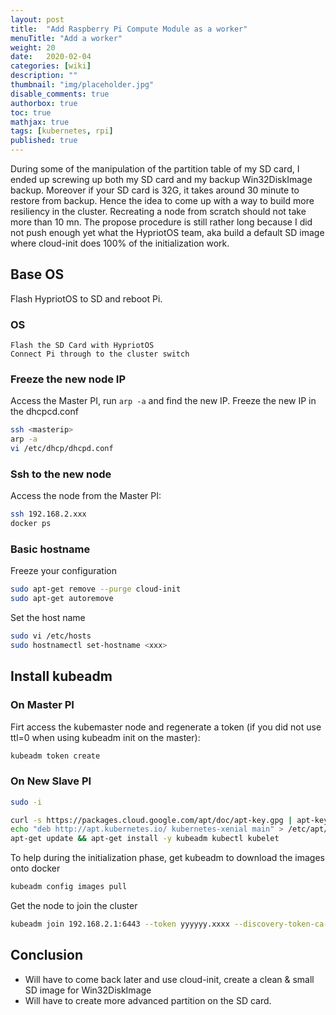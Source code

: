 ```yaml
---
layout: post
title:  "Add Raspberry Pi Compute Module as a worker"
menuTitle: "Add a worker"
weight: 20
date:   2020-02-04
categories: [wiki]
description: ""
thumbnail: "img/placeholder.jpg"
disable_comments: true
authorbox: true
toc: true
mathjax: true
tags: [kubernetes, rpi]
published: true
---
```


During some of the manipulation of the partition table of
my SD card, I ended up screwing up both my SD card and my backup Win32DiskImage backup.
Moreover if your SD card is 32G, it takes around 30 minute to restore from backup.
Hence the idea to come up with a way to build more resiliency in the cluster.
Recreating a node from scratch should not take more than 10 mn. The propose procedure
is still rather long because I did not push enough yet what the HypriotOS team, aka
build a default SD image where cloud-init does 100% of the initialization work.

<!--more-->

## Base OS

Flash HypriotOS to SD and reboot Pi.

### OS

~~~
Flash the SD Card with HypriotOS
Connect Pi through to the cluster switch
~~~

### Freeze the new node IP

Access the Master PI, run `arp -a` and find the new IP.
Freeze the new IP in the dhcpcd.conf

```bash
ssh <masterip>
arp -a
vi /etc/dhcp/dhcpd.conf
```

### Ssh to the new node

Access the node from the Master PI:

```bash
ssh 192.168.2.xxx
docker ps
```

### Basic hostname

Freeze your configuration

```bash
sudo apt-get remove --purge cloud-init
sudo apt-get autoremove
```

Set the host name

```bash
sudo vi /etc/hosts
sudo hostnamectl set-hostname <xxx>
```

## Install kubeadm

### On Master PI

Firt access the kubemaster node and regenerate a token (if you did not use ttl=0 when using kubeadm init on the master):

```bash
kubeadm token create
```

### On New Slave PI

```bash
sudo -i

curl -s https://packages.cloud.google.com/apt/doc/apt-key.gpg | apt-key add -
echo "deb http://apt.kubernetes.io/ kubernetes-xenial main" > /etc/apt/sources.list.d/kubernetes.list
apt-get update && apt-get install -y kubeadm kubectl kubelet
```

To help during the initialization phase, get kubeadm to download the images onto docker

```bash
kubeadm config images pull
```

Get the node to join the cluster

```bash
kubeadm join 192.168.2.1:6443 --token yyyyyy.xxxx --discovery-token-ca-cert-hash sha256:zzzz
```

## Conclusion

- Will have to come back later and use cloud-init, create a clean & small SD image for Win32DiskImage
- Will have to create more advanced partition on the SD card.
